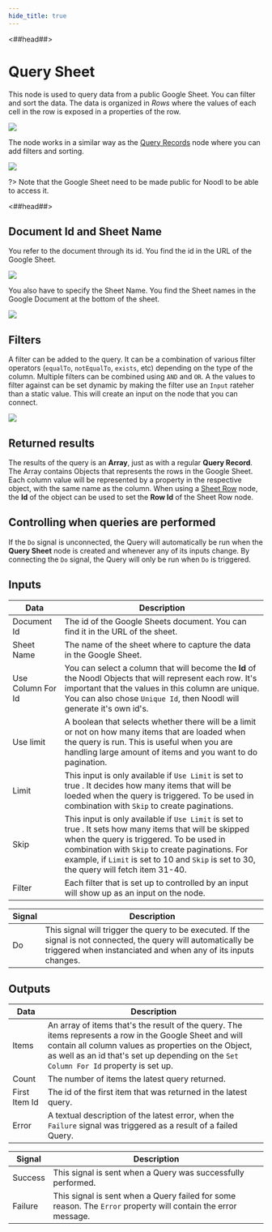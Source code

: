```yaml
---
hide_title: true
---
```


<##head##>

# Query Sheet

This node is used to query data from a public Google Sheet. You can filter and sort the data. The data is organized in _Rows_ where the values of each cell in the row is exposed in a properties of the row.

<div className="ndl-image-with-background l">

![](/modules/gsheets/node-docs/query-sheet/query-sheet-1.png)

</div>

The node works in a similar way as the [Query Records](/nodes/data/cloud-data/query-records) node where you can add filters and sorting.

<div className="ndl-image-with-background">

![](/modules/gsheets/node-docs/query-sheet/query-sheet-2.png)

</div>

?> Note that the Google Sheet need to be made public for Noodl to be able to access it.

<##head##>

## Document Id and Sheet Name

You refer to the document through its id. You find the id in the URL of the Google Sheet.

<div className="ndl-image-with-background l">

![](/modules/gsheets/node-docs/query-sheet/query-sheet-3.png)

</div>

You also have to specify the Sheet Name. You find the Sheet names in the Google Document at the bottom of the sheet.

<div className="ndl-image-with-background">

![](/modules/gsheets/node-docs/query-sheet/query-sheet-4.png)

</div>

## Filters

A filter can be added to the query. It can be a combination of various filter operators (`equalTo`, `notEqualTo`, `exists`, etc) depending on the type of the column. Multiple filters can be combined using `AND` and `OR`. A the values to filter against can be set dynamic by making the filter use an `Input` rateher than a static value. This will create an input on the node that you can connect.

<div className="ndl-image-with-background l">

![](/modules/gsheets/node-docs/query-sheet/query-sheet-5.png)

</div>

## Returned results

The results of the query is an **Array**, just as with a regular **Query Record**. The Array contains Objects that represents the rows in the Google Sheet. Each column value will be represented by a property in the respective object, with the same name as the column. When using a [Sheet Row](/modules/gsheets/node-docs/sheet-row) node, the **Id** of the object can be used to set the **Row Id** of the Sheet Row node.

## Controlling when queries are performed

If the `Do` signal is unconnected, the Query will automatically be run when the **Query Sheet** node is created and whenever any of its inputs change. By connecting the `Do` signal, the Query will only be run when `Do` is triggered.

## Inputs

| Data                                                | Description                                                                                                                                                                                                                                                                                                                         |
| --------------------------------------------------- | ----------------------------------------------------------------------------------------------------------------------------------------------------------------------------------------------------------------------------------------------------------------------------------------------------------------------------------- |
| <span className="ndl-data">Document Id</span>       | The id of the Google Sheets document. You can find it in the URL of the sheet.                                                                                                                                                                                                                                                      |
| <span className="ndl-data">Sheet Name</span>        | The name of the sheet where to capture the data in the Google Sheet.                                                                                                                                                                                                                                                                |
| <span className="ndl-data">Use Column For Id</span> | You can select a column that will become the **Id** of the Noodl Objects that will represent each row. It's important that the values in this column are unique. You can also chose `Unique Id`, then Noodl will generate it's own id's.                                                                                            |
| <span className="ndl-data">Use limit</span>         | A<span className="ndl-data"> boolean </span> that selects whether there will be a limit or not on how many items that are loaded when the query is run. This is useful when you are handling large amount of items and you want to do pagination.                                                                                   |
| <span className="ndl-data">Limit</span>             | This input is only available if `Use Limit` is set to<span className="ndl-data"> true </span>. It decides how many items that will be loeded when the query is triggered. To be used in combination with `Skip` to create paginations.                                                                                              |
| <span className="ndl-data">Skip</span>              | This input is only available if `Use Limit` is set to<span className="ndl-data"> true </span>. It sets how many items that will be skipped when the query is triggered. To be used in combination with `Skip` to create paginations. For example, if `Limit` is set to 10 and `Skip` is set to 30, the query will fetch item 31-40. |
| <span className="ndl-data">Filter</span>            | Each filter that is set up to controlled by an input will show up as an input on the node.                                                                                                                                                                                                                                          |

| Signal                                 | Description                                                                                                                                                                        |
| -------------------------------------- | ---------------------------------------------------------------------------------------------------------------------------------------------------------------------------------- |
| <span className="ndl-signal">Do</span> | This signal will trigger the query to be executed. If the signal is not connected, the query will automatically be triggered when instanciated and when any of its inputs changes. |

## Outputs

| Data                                            | Description                                                                                                                                                                                                                                              |
| ----------------------------------------------- | -------------------------------------------------------------------------------------------------------------------------------------------------------------------------------------------------------------------------------------------------------- |
| <span className="ndl-data">Items</span>         | An array of items that's the result of the query. The items represents a row in the Google Sheet and will contain all column values as properties on the Object, as well as an id that's set up depending on the `Set Column For Id` property is set up. |
| <span className="ndl-data">Count</span>         | The number of items the latest query returned.                                                                                                                                                                                                           |
| <span className="ndl-data">First Item Id</span> | The id of the first item that was returned in the latest query.                                                                                                                                                                                          |
| <span className="ndl-data">Error</span>         | A textual description of the latest error, when the `Failure` signal was triggered as a result of a failed Query.                                                                                                                                        |

| Signal                                      | Description                                                                                                   |
| ------------------------------------------- | ------------------------------------------------------------------------------------------------------------- |
| <span className="ndl-signal">Success</span> | This signal is sent when a Query was successfully performed.                                                  |
| <span className="ndl-signal">Failure</span> | This signal is sent when a Query failed for some reason. The `Error` property will contain the error message. |
